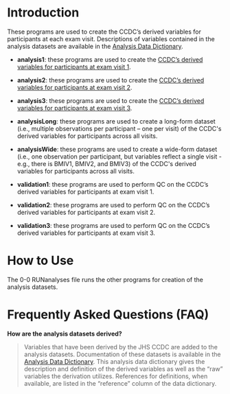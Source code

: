 # Introduction
These programs are used to create the CCDC’s derived variables for participants at each exam visit. Descriptions of variables contained in the analysis datasets are available in the [Analysis Data Dictionary](https://docs.google.com/spreadsheets/d/1xAoVWFYKDURl6PUCy5y32ffUUFv54ytZ8H1YuCx9LO4/edit?usp=sharing).

- **analysis1**: these programs are used to create the [CCDC’s derived variables for participants at exam visit 1](https://www.jacksonheartstudy.org/Portals/0/pdf/analysis1.pdf).
- **analysis2**: these programs are used to create the [CCDC’s derived variables for participants at exam visit 2](https://www.jacksonheartstudy.org/Portals/0/pdf/analysis2.pdf).
- **analysis3**: these programs are used to create the [CCDC’s derived variables for participants at exam visit 3](https://www.jacksonheartstudy.org/Portals/0/pdf/analysis3.pdf).
- **analysisLong**: these programs are used to create a long-form dataset (i.e., multiple observations per participant – one per visit)    of the CCDC's derived variables for participants across all visits. 
- **analysisWide**:	these programs are used to create a wide-form dataset (i.e., one observation per participant, but variables reflect a single visit - e.g., there is BMIV1, BMIV2, and BMIV3) of the CCDC's derived variables for participants across all visits. 

- **validation1**: these programs are used to perform QC on the CCDC’s derived variables for participants at exam visit 1.
- **validation2**: these programs are used to perform QC on the CCDC’s derived variables for participants at exam visit 2.
- **validation3**: these programs are used to perform QC on the CCDC’s derived variables for participants at exam visit 3.

# How to Use
The 0-0 RUNanalyses file runs the other programs for creation of the analysis datasets.

# Frequently Asked Questions (FAQ)

**How are the analysis datasets derived?**
> Variables that have been derived by the JHS CCDC are added to the analysis datasets. Documentation of these datasets is available in the [Analysis Data Dictionary](https://docs.google.com/spreadsheets/d/1xAoVWFYKDURl6PUCy5y32ffUUFv54ytZ8H1YuCx9LO4/edit?usp=sharing). This analysis data dictionary gives the description and definition of the derived variables as well as the “raw” variables the derivation utilizes. References for definitions, when available, are listed in the “reference” column of the data dictionary.
